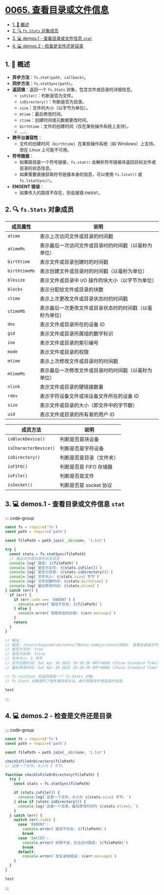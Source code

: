 # [0065. 查看目录或文件信息](https://github.com/Tdahuyou/TNotes.nodejs/tree/main/notes/0065.%20%E6%9F%A5%E7%9C%8B%E7%9B%AE%E5%BD%95%E6%88%96%E6%96%87%E4%BB%B6%E4%BF%A1%E6%81%AF)

<!-- region:toc -->

- [1. 📝 概述](#1--概述)
- [2. 🔍 `fs.Stats` 对象成员](#2--fsstats-对象成员)
- [3. 💻 demos.1 - 查看目录或文件信息 `stat`](#3--demos1---查看目录或文件信息-stat)
- [4. 💻 demos.2 - 检查是文件还是目录](#4--demos2---检查是文件还是目录)

<!-- endregion:toc -->

## 1. 📝 概述

- **异步方法**：`fs.stat(path, callback)`。
- **同步方法**：`fs.statSync(path)`。
- **返回值**：返回一个 `fs.Stats` 对象，包含文件或目录的详细信息。
  - `isFile()`：判断是否为文件。
  - `isDirectory()`：判断是否为目录。
  - `size`：文件的大小（以字节为单位）。
  - `mtime`：最后修改时间。
  - `ctime`：创建时间或元数据更改时间。
  - `birthtime`：文件的创建时间（仅在某些操作系统上支持）。
  - ……
- **跨平台兼容性**：
  - 文件的创建时间（`birthtime`）在某些操作系统（如 Windows）上支持，但在 Linux 上可能不可用。
- **符号链接**：
  - 如果路径是一个符号链接，`fs.stat()` 会解析符号链接并返回目标文件或目录的状态信息。
  - 如果需要直接获取符号链接本身的信息，可以使用 `fs.lstat()` 或 `fs.lstatSync()`。
- **ENOENT 错误**：
  - 如果传入的路径不存在，则会报错 `ENOENT`。

## 2. 🔍 `fs.Stats` 对象成员

| 成员属性      | 说明                                                     |
| ------------- | -------------------------------------------------------- |
| `atime`       | 表示上次访问文件或目录的时间戳                           |
| `atimeMs`     | 表示最后一次访问文件或目录时的时间戳（以毫秒为单位）     |
| `birthtime`   | 表示文件或目录创建时的时间戳                             |
| `birthtimeMs` | 表示创建文件或目录时的时间戳（以毫秒为单位）             |
| `blksize`     | 表示文件或目录中 I/O 操作的块大小（以字节为单位）        |
| `blocks`      | 表示分配给文件或目录的块数                               |
| `ctime`       | 表示上次更改文件或目录状态时的时间戳                     |
| `ctimeMS`     | 表示最后一次更改文件或目录状态时的时间戳（以毫秒为单位） |
| `dev`         | 表示文件或目录所在的设备 ID                              |
| `gid`         | 表示文件或目录所属组的数字标识                           |
| `ino`         | 表示文件或目录的索引编号                                 |
| `mode`        | 表示文件或目录的权限                                     |
| `mtime`       | 表示上次修改文件或目录时的时间戳                         |
| `mtimeMs`     | 表示最后一次修改文件或目录时的时间戳（以毫秒为单位）     |
| `nlink`       | 表示文件或目录的硬链接数量                               |
| `rdev`        | 表示字符设备文件或块设备文件所在的设备 ID                |
| `size`        | 表示文件或目录的大小（即文件中的字节数）                 |
| `uid`         | 表示文件或目录的所有者的用户 ID                          |

| 成员方法              | 说明                     |
| --------------------- | ------------------------ |
| `isBlockDevice()`     | 判断是否是块设备         |
| `isCharacterDevice()` | 判断是否是字符设备       |
| `isDirectory()`       | 判断是否是目录（文件夹） |
| `isFIFO()`            | 判断是否是 FIFO 存储器   |
| `isFile()`            | 判断是否是文件           |
| `isSocket()`          | 判断是否是 socket 协议   |

## 3. 💻 demos.1 - 查看目录或文件信息 `stat`

::: code-group

```js [1.cjs] {7}
const fs = require('fs')
const path = require('path')

const filePath = path.join(__dirname, '1.txt')

try {
  const stats = fs.statSync(filePath)
  // 输出文件或目录的状态信息
  console.log(`路径: ${filePath}`)
  console.log(`是否为文件: ${stats.isFile()}`)
  console.log(`是否为目录: ${stats.isDirectory()}`)
  console.log(`文件大小: ${stats.size} 字节`)
  console.log(`文件创建时间: ${stats.birthtime}`)
  console.log(`最后修改时间: ${stats.mtime}`)
} catch (err) {
  if (err) {
    if (err.code === 'ENOENT') {
      console.error(`路径不存在: ${filePath}`)
    } else {
      console.error(`获取状态时出错: ${err.message}`)
    }
    return
  }
}

// 输出：
// 路径: /Users/huyouda/zm/notes/TNotes.nodejs/notes/0065. 查看目录或文件信息/demos/1/1.txt
// 是否为文件: true
// 是否为目录: false
// 文件大小: 5 字节
// 文件创建时间: Sat Apr 19 2025 19:10:36 GMT+0800 (China Standard Time)
// 最后修改时间: Sat Apr 19 2025 19:10:38 GMT+0800 (China Standard Time)

// fs.statSync 的返回值是一个 fs.Stats 对象。
// fs.Stats 对象提供了很多属性和方法，用于获取文件或目录的信息。
```

```js [1.txt]
test
```

:::

## 4. 💻 demos.2 - 检查是文件还是目录

::: code-group

```js [1.cjs] {11}
const fs = require('fs')
const path = require('path')

const filePath = path.join(__dirname, '1.txt')

checkIsFileOrDirectory(filePath)
// 这是一个文件，大小为 5 字节。

function checkIsFileOrDirectory(filePath) {
  try {
    const stats = fs.statSync(filePath)

    if (stats.isFile()) {
      console.log(`这是一个文件，大小为 ${stats.size} 字节。`)
    } else if (stats.isDirectory()) {
      console.log(`这是一个目录，最后修改时间为 ${stats.mtime}。`)
    }
  } catch (err) {
    switch (err.code) {
      case 'ENOENT':
        console.error(`路径不存在: ${filePath}`)
        break
      case 'EACCES':
        console.error(`权限不足，无法访问路径: ${filePath}`)
        break
      default:
        console.error(`发生未知错误: ${err.message}`)
    }
  }
}
```

```js [1.txt]
test
```

:::
